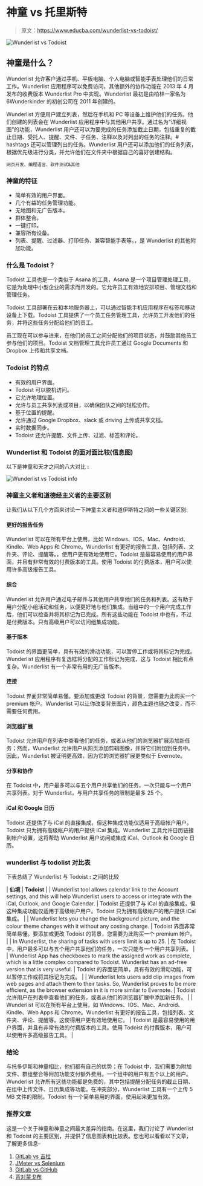 # 神童 vs 托里斯特

> 原文：<https://www.educba.com/wunderlist-vs-todoist/>

![Wunderlist vs Todoist](img/d3118f4dcd6c0b1c44f3371474238286.png)



## 神童是什么？

Wunderlist 允许客户通过手机、平板电脑、个人电脑或智能手表处理他们的日常工作。Wunderlist 应用程序可以免费访问，其他额外的协作功能在 2013 年 4 月发布的收费版本 Wunderlist Pro 中实现。Wunderlist 最初是由柏林一家名为 6Wunderkinder 的初创公司在 2011 年创建的。

Wunderlist 方便用户建立列表，然后在手机和 PC 等设备上维护他们的任务。他们创建的列表会在 Wunderlist 应用程序中与其他用户共享。通过名为“详细视图”的功能，Wunderlist 用户还可以为要完成的任务添加截止日期，包括重复的截止日期、受托人、提醒、文件、子任务、注释以及对列出的任务的注释。# hashtags 还可以管理列出的任务。Wunderlist 用户还可以添加他们的任务列表，根据优先级进行分类，并允许他们在文件夹中根据自己的喜好创建结构。

<small>网页开发、编程语言、软件测试&其他</small>

### 神童的特征

*   简单有效的用户界面。
*   几个有益的任务管理功能。
*   无地图和无广告版本。
*   群体整合。
*   一键打印。
*   兼容所有设备。
*   列表、提醒、过滤器、打印任务、兼容智能手表等。，是 Wunderlist 的其他附加功能。

### 什么是 Todoist？

Todoist 工具也是一个类似于 Asana 的工具，Asana 是一个项目管理处理工具，它是为处理中小型企业的需求而开发的。它允许员工有效地安排项目、管理文档和管理任务。

Todoist 工具部署在云和本地服务器上，可以通过智能手机应用程序在标签和移动设备上下载。Todoist 工具提供了一个员工任务管理工具，允许员工开发他们的任务，并将这些任务分配给他们的员工。

员工现在可以参与进来，在他们的员工之间分配他们的项目状态，并鼓励其他员工参与他们的项目。Todoist 文档管理工具允许员工通过 Google Documents 和 Dropbox 上传和共享文档。

### Todoist 的特点

*   有效的用户界面。
*   Todoist 可以脱机访问。
*   它允许地理位置。
*   允许与员工共享列表或项目，以确保团队之间的轻松协作。
*   基于位置的提醒。
*   允许通过 Google Dropbox、slack 或 driving 上传或共享文档。
*   实时数据同步。
*   Todoist 还允许提醒、文件上传、过滤、标签和评论。

### Wunderlist 和 Todoist 的面对面比较(信息图)

以下是神童和天才之间的八大对比 **:**

![Wunderlist vs Todoist info](img/cfc9972ca3cfcd686ca60039b3bde700.png)



### 神童主义者和道德经主义者的主要区别

让我们从以下几个方面来讨论一下神童主义者和道伊斯特之间的一些关键区别:

#### 更好的报告任务

Wunderlist 可以在所有平台上使用，比如 Windows、IOS、Mac、Android、Kindle、Web Apps 和 Chrome。Wunderlist 有更好的报告工具，包括列表、文件夹、评论、提醒等。，使用户更有效地使用它。Todoist 是最容易使用的用户界面，并且有非常有效的付费版本的工具。使用 Todoist 的付费版本，用户可以使用许多高级报告工具。

#### 综合

Wunderlist 允许用户通过电子邮件与其他用户共享他们的任务和列表。这有助于用户分配小组活动和任务，以便更好地与他们集成。当组中的一个用户完成工作后，他们可以检查并将其标记为已完成。所有这些功能在 Todoist 中也有，不过是付费版本。只有高级用户可以访问组集成功能。

#### 基于版本

Todoist 的界面更简单，具有有效的滑动功能，可以暂停工作或将其标记为完成。Wunderlist 应用程序有复选框将分配的工作标记为完成，这与 Todoist 相比有点复杂。Wunderlist 有一个非常有用的无广告版本。

#### 连接

Todoist 界面非常简单易懂。要添加或更改 Todoist 的背景，您需要为此购买一个 premium 帐户。Wunderlist 可以让你改变背景图片，颜色主题也随之改变，而不需要任何费用。

#### 浏览器扩展

Todoist 允许用户在列表中查看他们的任务，或者从他们的浏览器扩展添加新任务；然而，Wunderlist 允许用户从网页添加剪辑图像，并将它们附加到任务中。因此，Wunderlist 被证明更高效，因为它的浏览器扩展更类似于 Evernote。

#### 分享和协作

在 Todoist 中，用户最多可以与五个用户共享他们的任务，一次只能与一个用户共享列表。对于 Wunderlist，与用户共享任务的限制是最多 25 个。

#### iCal 和 Google 日历

Todoist 还提供了与 iCal 的直接集成，但这种集成功能仅适用于高级帐户用户。Todoist 只为拥有高级帐户的用户提供 iCal 集成。Wunderlist 工具允许日历链接到帐户设置，这将帮助 Wunderlist 用户访问或集成 iCal、Outlook 和 Google 日历。

### wunderlist 与 todolist 对比表

下表总结了 Wunderlist 与 Todoist **:** 之间的比较

| **仙境** | **Todoist** |
| Wunderlist tool allows calendar link to the Account settings, and this will help Wunderlist users to access or integrate with the iCal, Outlook, and Google Calendar. | Todoist 还提供了与 iCal 的直接集成，但这种集成功能仅适用于高级帐户用户。Todoist 只为拥有高级帐户的用户提供 iCal 集成。 |
| Wunderlist lets you change the background picture, and the colour theme changes with it without any costing charge. | Todoist 界面非常简单易懂。要添加或更改 Todoist 的背景，您需要为此购买一个 premium 帐户。 |
| In Wunderlist, the sharing of tasks with users limit is up to 25. | 在 Todoist 中，用户最多可以与五个用户共享他们的任务，一次只能与一个用户共享列表。 |
| Wunderlist App has checkboxes to mark the assigned work as complete, which is a little complex compared to Todoist. Wunderlist has an ad-free version that is very useful. | Todoist 的界面更简单，具有有效的滑动功能，可以暂停工作或将其标记为完成。 |
| Wunderlist lets users add clip images from web pages and attach them to their tasks. So, Wunderlist proves to be more efficient, as the browser extension in it is more similar to Evernote. | Todoist 允许用户在列表中查看他们的任务，或者从他们的浏览器扩展中添加新任务。 |
| Wunderlist 可以在所有平台上使用，如 Windows、IOS、Mac、Android、Kindle、Web Apps 和 Chrome。Wunderlist 有更好的报告工具，包括列表、文件夹、评论、提醒等。这使得用户更有效地使用它。 | Todoist 是最容易使用的用户界面，并且有非常有效的付费版本的工具。使用 Todoist 的付费版本，用户可以使用许多高级报告工具。 |

### 结论

与托多伊斯和神童相比，他们都有自己的优势；在 Todoist 中，我们需要为附加文件、群组整合等附加功能支付额外费用。一个组中的用户有五个以上的用户。Wunderlist 允许所有这些功能都是免费的，其中包括提醒分配任务的截止日期、在组中上传文件、日历集成等功能。在冲突部分，Wunderlist 工具有一个上传 5 MB 文件的限制。Todoist 有一个简单易用的界面，使用起来更加有效。

### 推荐文章

这是一个关于神童和神童之间最大差异的指南。在这里，我们讨论了 Wunderlist 和 Todoist 的主要区别，并提供了信息图表和比较表。您也可以看看以下文章，了解更多信息–

1.  [GitLab vs 吉拉](https://www.educba.com/gitlab-vs-jira/)
2.  [JMeter vs Selenium](https://www.educba.com/jmeter-vs-selenium/)
3.  [GitLab vs GitHub](https://www.educba.com/gitlab-vs-github/)
4.  [背对蒙戈布](https://www.educba.com/redis-vs-mongodb/)





